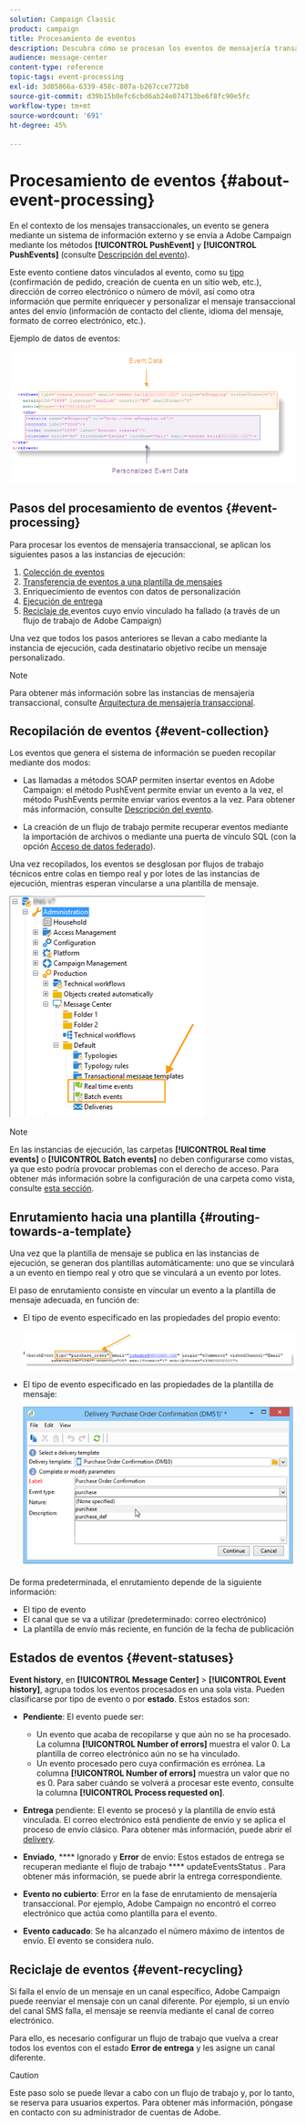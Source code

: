 ```yaml
---
solution: Campaign Classic
product: campaign
title: Procesamiento de eventos
description: Descubra cómo se procesan los eventos de mensajería transaccional en Adobe Campaign Classic.
audience: message-center
content-type: reference
topic-tags: event-processing
exl-id: 3d85866a-6339-458c-807a-b267cce772b8
source-git-commit: d39b15b0efc6cbd6ab24e074713be6f8fc90e5fc
workflow-type: tm+mt
source-wordcount: '691'
ht-degree: 45%

---
```


# Procesamiento de eventos {#about-event-processing}

En el contexto de los mensajes transaccionales, un evento se genera mediante un sistema de información externo y se envía a Adobe Campaign mediante los métodos **[!UICONTROL PushEvent]** y **[!UICONTROL PushEvents]** (consulte [Descripción del evento](../../message-center/using/event-description.md)).

Este evento contiene datos vinculados al evento, como su [tipo](../../message-center/using/creating-event-types.md) (confirmación de pedido, creación de cuenta en un sitio web, etc.), dirección de correo electrónico o número de móvil, así como otra información que permite enriquecer y personalizar el mensaje transaccional antes del envío (información de contacto del cliente, idioma del mensaje, formato de correo electrónico, etc.).

Ejemplo de datos de eventos:

![](assets/messagecenter_events_request_001.png)
## Pasos del procesamiento de eventos {#event-processing}

Para procesar los eventos de mensajería transaccional, se aplican los siguientes pasos a las instancias de ejecución:

1. [Colección de eventos](#event-collection)
1. [Transferencia de eventos a una plantilla de mensajes](#routing-towards-a-template)
1. Enriquecimiento de eventos con datos de personalización
1. [Ejecución de entrega](../../message-center/using/delivery-execution.md)
1. [Reciclaje de ](#event-recycling) eventos cuyo envío vinculado ha fallado (a través de un flujo de trabajo de Adobe Campaign)

Una vez que todos los pasos anteriores se llevan a cabo mediante la instancia de ejecución, cada destinatario objetivo recibe un mensaje personalizado.

>[!NOTE]
>
>Para obtener más información sobre las instancias de mensajería transaccional, consulte [Arquitectura de mensajería transaccional](../../message-center/using/transactional-messaging-architecture.md).


## Recopilación de eventos {#event-collection}

Los eventos que genera el sistema de información se pueden recopilar mediante dos modos:

* Las llamadas a métodos SOAP permiten insertar eventos en Adobe Campaign: el método PushEvent permite enviar un evento a la vez, el método PushEvents permite enviar varios eventos a la vez. Para obtener más información, consulte [Descripción del evento](../../message-center/using/event-description.md).

* La creación de un flujo de trabajo permite recuperar eventos mediante la importación de archivos o mediante una puerta de vínculo SQL (con la opción [Acceso de datos federado](../../installation/using/about-fda.md)).

Una vez recopilados, los eventos se desglosan por flujos de trabajo técnicos entre colas en tiempo real y por lotes de las instancias de ejecución, mientras esperan vincularse a una plantilla de mensaje.

![](assets/messagecenter_events_queues_001.png)

>[!NOTE]
>
>En las instancias de ejecución, las carpetas **[!UICONTROL Real time events]** o **[!UICONTROL Batch events]** no deben configurarse como vistas, ya que esto podría provocar problemas con el derecho de acceso. Para obtener más información sobre la configuración de una carpeta como vista, consulte [esta sección](../../platform/using/access-management-folders.md).

## Enrutamiento hacia una plantilla {#routing-towards-a-template}

Una vez que la plantilla de mensaje se publica en las instancias de ejecución, se generan dos plantillas automáticamente: uno que se vinculará a un evento en tiempo real y otro que se vinculará a un evento por lotes.

El paso de enrutamiento consiste en vincular un evento a la plantilla de mensaje adecuada, en función de:

* El tipo de evento especificado en las propiedades del propio evento:

   ![](assets/messagecenter_event_type_001.png)

* El tipo de evento especificado en las propiedades de la plantilla de mensaje:

   ![](assets/messagecenter_event_type_002.png)

De forma predeterminada, el enrutamiento depende de la siguiente información:

* El tipo de evento
* El canal que se va a utilizar (predeterminado: correo electrónico)
* La plantilla de envío más reciente, en función de la fecha de publicación

## Estados de eventos {#event-statuses}

**Event history**, en **[!UICONTROL Message Center]** > **[!UICONTROL Event history]**, agrupa todos los eventos procesados en una sola vista. Pueden clasificarse por tipo de evento o por **estado**. Estos estados son:

* **Pendiente**: El evento puede ser:

   * Un evento que acaba de recopilarse y que aún no se ha procesado. La columna **[!UICONTROL Number of errors]** muestra el valor 0. La plantilla de correo electrónico aún no se ha vinculado.
   * Un evento procesado pero cuya confirmación es errónea. La columna **[!UICONTROL Number of errors]** muestra un valor que no es 0. Para saber cuándo se volverá a procesar este evento, consulte la columna **[!UICONTROL Process requested on]**.

* **Entrega** pendiente: El evento se procesó y la plantilla de envío está vinculada. El correo electrónico está pendiente de envío y se aplica el proceso de envío clásico. Para obtener más información, puede abrir el [delivery](../../delivery/using/about-message-tracking.md).
* **Enviado**,  **** Ignorado y  **Error** de envío: Estos estados de entrega se recuperan mediante el flujo de trabajo  **** updateEventsStatus . Para obtener más información, se puede abrir la entrega correspondiente.
* **Evento no cubierto**: Error en la fase de enrutamiento de mensajería transaccional. Por ejemplo, Adobe Campaign no encontró el correo electrónico que actúa como plantilla para el evento.
* **Evento caducado**: Se ha alcanzado el número máximo de intentos de envío. El evento se considera nulo.

## Reciclaje de eventos {#event-recycling}

Si falla el envío de un mensaje en un canal específico, Adobe Campaign puede reenviar el mensaje con un canal diferente. Por ejemplo, si un envío del canal SMS falla, el mensaje se reenvía mediante el canal de correo electrónico.

Para ello, es necesario configurar un flujo de trabajo que vuelva a crear todos los eventos con el estado **Error de entrega** y les asigne un canal diferente.

>[!CAUTION]
>
>Este paso solo se puede llevar a cabo con un flujo de trabajo y, por lo tanto, se reserva para usuarios expertos. Para obtener más información, póngase en contacto con su administrador de cuentas de Adobe.